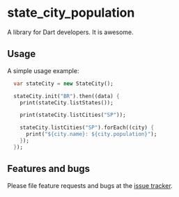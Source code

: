 # state_city_population

A library for Dart developers. It is awesome.

## Usage

A simple usage example:

```dart
  var stateCity = new StateCity();

  stateCity.init("BR").then((data) {
    print(stateCity.listStates());

    print(stateCity.listCities("SP"));

    stateCity.listCities("SP").forEach((city) {
      print("${city.name}: ${city.population}");
    });
  });
```

## Features and bugs

Please file feature requests and bugs at the [issue tracker][tracker].

[tracker]: http://example.com/issues/replaceme
